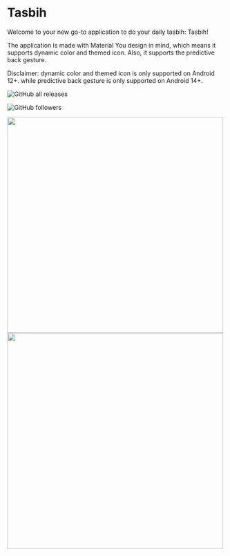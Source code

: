 
# Tasbih

Welcome to your new go-to application to do your daily tasbih: Tasbih!

The application is made with Material You design in mind, which means it supports dynamic color and themed icon. Also, it supports the predictive back gesture.

Disclaimer: dynamic color and themed icon is only supported on Android 12+. while predictive back gesture is only supported on Android 14+.


![GitHub all releases](https://img.shields.io/github/downloads/TheGeekyGuy2049/Tasbih/total?color=green)

![GitHub followers](https://img.shields.io/github/followers/TheGeekyGuy2049)

<img height="500" src="G:\AndroidStudio\Screenshot_20231127-124743_Tasbih.png" width="500"/>

<img height="500" src="G:\AndroidStudio\Screenshot_20231127-124737_Tasbih.png" width="500"/>